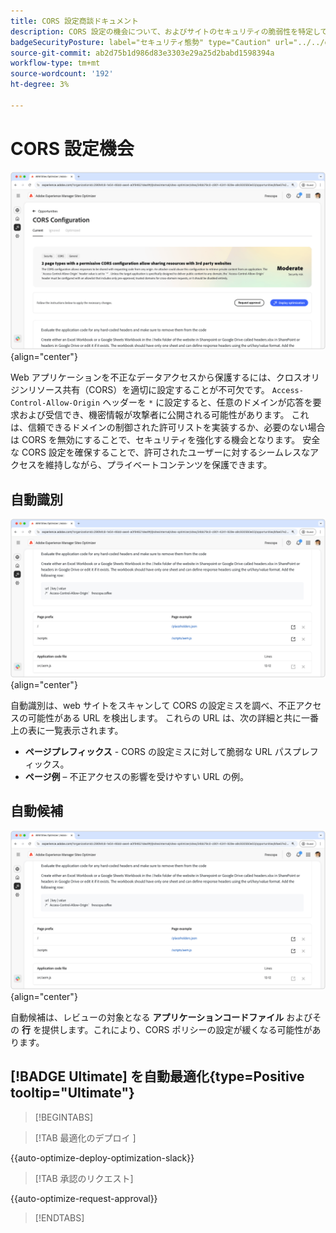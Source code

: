 ```yaml
---
title: CORS 設定商談ドキュメント
description: CORS 設定の機会について、およびサイトのセキュリティの脆弱性を特定して修正する方法について説明します。
badgeSecurityPosture: label="セキュリティ態勢" type="Caution" url="../../opportunity-types/security-posture.md" tooltip="セキュリティ態勢"
source-git-commit: ab2d75b1d986d83e3303e29a25d2babd1598394a
workflow-type: tm+mt
source-wordcount: '192'
ht-degree: 3%

---
```



# CORS 設定機会

![CORS 設定のオポチュニティ ](./assets/cors-configuration/hero.png){align="center"}

Web アプリケーションを不正なデータアクセスから保護するには、クロスオリジンリソース共有（CORS）を適切に設定することが不可欠です。 `Access-Control-Allow-Origin` ヘッダーを `*` に設定すると、任意のドメインが応答を要求および受信でき、機密情報が攻撃者に公開される可能性があります。 これは、信頼できるドメインの制御された許可リストを実装するか、必要のない場合は CORS を無効にすることで、セキュリティを強化する機会となります。 安全な CORS 設定を確保することで、許可されたユーザーに対するシームレスなアクセスを維持しながら、プライベートコンテンツを保護できます。

## 自動識別

![CORS 設定のオポチュニティの自動識別 ](./assets/cors-configuration/auto-identify.png){align="center"}

自動識別は、web サイトをスキャンして CORS の設定ミスを調べ、不正アクセスの可能性がある URL を検出します。 これらの URL は、次の詳細と共に一番上の表に一覧表示されます。

* **ページプレフィックス** - CORS の設定ミスに対して脆弱な URL パスプレフィックス。
* **ページ例** – 不正アクセスの影響を受けやすい URL の例。

## 自動候補

![CORS 設定のオポチュニティを自動提案 ](./assets/cors-configuration/auto-suggest.png){align="center"}

自動候補は、レビューの対象となる **アプリケーションコードファイル** およびその **行** を提供します。これにより、CORS ポリシーの設定が緩くなる可能性があります。


## [!BADGE Ultimate] を自動最適化{type=Positive tooltip="Ultimate"}



>[!BEGINTABS]

>[!TAB  最適化のデプロイ ]

{{auto-optimize-deploy-optimization-slack}}

>[!TAB 承認のリクエスト]

{{auto-optimize-request-approval}}

>[!ENDTABS]
